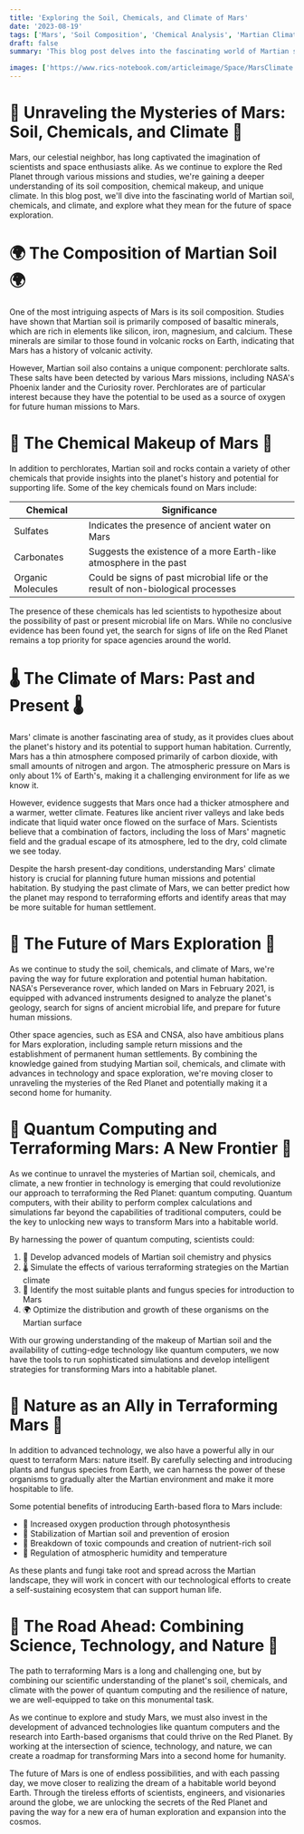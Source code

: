 ```yaml
---
title: 'Exploring the Soil, Chemicals, and Climate of Mars'
date: '2023-08-19'
tags: ['Mars', 'Soil Composition', 'Chemical Analysis', 'Martian Climate', 'Space Exploration']
draft: false
summary: 'This blog post delves into the fascinating world of Martian soil composition, chemical makeup, and climate. By examining data from various Mars missions and scientific studies, we gain a deeper understanding of the Red Planet and its potential to support future human exploration and habitation.'

images: ['https://www.rics-notebook.com/articleimage/Space/MarsClimate.png']
---
```


# 🚀 Unraveling the Mysteries of Mars: Soil, Chemicals, and Climate 🚀

Mars, our celestial neighbor, has long captivated the imagination of scientists and space enthusiasts alike. As we continue to explore the Red Planet through various missions and studies, we're gaining a deeper understanding of its soil composition, chemical makeup, and unique climate. In this blog post, we'll dive into the fascinating world of Martian soil, chemicals, and climate, and explore what they mean for the future of space exploration.

# 🌍 The Composition of Martian Soil 🌍

One of the most intriguing aspects of Mars is its soil composition. Studies have shown that Martian soil is primarily composed of basaltic minerals, which are rich in elements like silicon, iron, magnesium, and calcium. These minerals are similar to those found in volcanic rocks on Earth, indicating that Mars has a history of volcanic activity.

However, Martian soil also contains a unique component: perchlorate salts. These salts have been detected by various Mars missions, including NASA's Phoenix lander and the Curiosity rover. Perchlorates are of particular interest because they have the potential to be used as a source of oxygen for future human missions to Mars.

# 🧪 The Chemical Makeup of Mars 🧪

In addition to perchlorates, Martian soil and rocks contain a variety of other chemicals that provide insights into the planet's history and potential for supporting life. Some of the key chemicals found on Mars include:

| Chemical          | Significance                                                                    |
| ----------------- | ------------------------------------------------------------------------------- |
| Sulfates          | Indicates the presence of ancient water on Mars                                 |
| Carbonates        | Suggests the existence of a more Earth-like atmosphere in the past              |
| Organic Molecules | Could be signs of past microbial life or the result of non-biological processes |

The presence of these chemicals has led scientists to hypothesize about the possibility of past or present microbial life on Mars. While no conclusive evidence has been found yet, the search for signs of life on the Red Planet remains a top priority for space agencies around the world.

# 🌡️ The Climate of Mars: Past and Present 🌡️

Mars' climate is another fascinating area of study, as it provides clues about the planet's history and its potential to support human habitation. Currently, Mars has a thin atmosphere composed primarily of carbon dioxide, with small amounts of nitrogen and argon. The atmospheric pressure on Mars is only about 1% of Earth's, making it a challenging environment for life as we know it.

However, evidence suggests that Mars once had a thicker atmosphere and a warmer, wetter climate. Features like ancient river valleys and lake beds indicate that liquid water once flowed on the surface of Mars. Scientists believe that a combination of factors, including the loss of Mars' magnetic field and the gradual escape of its atmosphere, led to the dry, cold climate we see today.

Despite the harsh present-day conditions, understanding Mars' climate history is crucial for planning future human missions and potential habitation. By studying the past climate of Mars, we can better predict how the planet may respond to terraforming efforts and identify areas that may be more suitable for human settlement.

# 🔭 The Future of Mars Exploration 🔭

As we continue to study the soil, chemicals, and climate of Mars, we're paving the way for future exploration and potential human habitation. NASA's Perseverance rover, which landed on Mars in February 2021, is equipped with advanced instruments designed to analyze the planet's geology, search for signs of ancient microbial life, and prepare for future human missions.

Other space agencies, such as ESA and CNSA, also have ambitious plans for Mars exploration, including sample return missions and the establishment of permanent human settlements. By combining the knowledge gained from studying Martian soil, chemicals, and climate with advances in technology and space exploration, we're moving closer to unraveling the mysteries of the Red Planet and potentially making it a second home for humanity.

# 🌿 Quantum Computing and Terraforming Mars: A New Frontier 🌿

As we continue to unravel the mysteries of Martian soil, chemicals, and climate, a new frontier in technology is emerging that could revolutionize our approach to terraforming the Red Planet: quantum computing. Quantum computers, with their ability to perform complex calculations and simulations far beyond the capabilities of traditional computers, could be the key to unlocking new ways to transform Mars into a habitable world.

By harnessing the power of quantum computing, scientists could:

1. 🧪 Develop advanced models of Martian soil chemistry and physics
2. 🌡️ Simulate the effects of various terraforming strategies on the Martian climate
3. 🧬 Identify the most suitable plants and fungus species for introduction to Mars
4. 🌍 Optimize the distribution and growth of these organisms on the Martian surface

With our growing understanding of the makeup of Martian soil and the availability of cutting-edge technology like quantum computers, we now have the tools to run sophisticated simulations and develop intelligent strategies for transforming Mars into a habitable planet.

# 🌱 Nature as an Ally in Terraforming Mars 🌱

In addition to advanced technology, we also have a powerful ally in our quest to terraform Mars: nature itself. By carefully selecting and introducing plants and fungus species from Earth, we can harness the power of these organisms to gradually alter the Martian environment and make it more hospitable to life.

Some potential benefits of introducing Earth-based flora to Mars include:

- 🌿 Increased oxygen production through photosynthesis
- 🌱 Stabilization of Martian soil and prevention of erosion
- 🍄 Breakdown of toxic compounds and creation of nutrient-rich soil
- 🌿 Regulation of atmospheric humidity and temperature

As these plants and fungi take root and spread across the Martian landscape, they will work in concert with our technological efforts to create a self-sustaining ecosystem that can support human life.

# 🚀 The Road Ahead: Combining Science, Technology, and Nature 🚀

The path to terraforming Mars is a long and challenging one, but by combining our scientific understanding of the planet's soil, chemicals, and climate with the power of quantum computing and the resilience of nature, we are well-equipped to take on this monumental task.

As we continue to explore and study Mars, we must also invest in the development of advanced technologies like quantum computers and the research into Earth-based organisms that could thrive on the Red Planet. By working at the intersection of science, technology, and nature, we can create a roadmap for transforming Mars into a second home for humanity.

The future of Mars is one of endless possibilities, and with each passing day, we move closer to realizing the dream of a habitable world beyond Earth. Through the tireless efforts of scientists, engineers, and visionaries around the globe, we are unlocking the secrets of the Red Planet and paving the way for a new era of human exploration and expansion into the cosmos.
